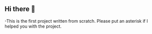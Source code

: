 ## Hi there 👋
-This is the first project written from scratch. 
Please put an asterisk if I helped you with the project.
